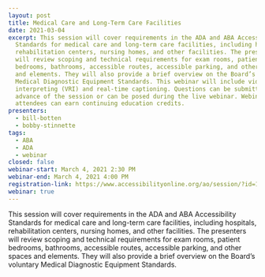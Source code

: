```yaml
---
layout: post
title: Medical Care and Long-Term Care Facilities
date: 2021-03-04
excerpt: This session will cover requirements in the ADA and ABA Accessibility
  Standards for medical care and long-term care facilities, including hospitals,
  rehabilitation centers, nursing homes, and other facilities. The presenters
  will review scoping and technical requirements for exam rooms, patient
  bedrooms, bathrooms, accessible routes, accessible parking, and other spaces
  and elements. They will also provide a brief overview on the Board’s voluntary
  Medical Diagnostic Equipment Standards. This webinar will include video remote
  interpreting (VRI) and real-time captioning. Questions can be submitted in
  advance of the session or can be posed during the live webinar. Webinar
  attendees can earn continuing education credits.
presenters:
  - bill-botten
  - bobby-stinnette
tags:
  - ABA
  - ADA
  - webinar
closed: false
webinar-start: March 4, 2021 2:30 PM
webinar-end: March 4, 2021 4:00 PM
registration-link: https://www.accessibilityonline.org/ao/session/?id=110912
webinar: true
---
```

This session will cover requirements in the ADA and ABA Accessibility Standards for medical care and long-term care facilities, including hospitals, rehabilitation centers, nursing homes, and other facilities. The presenters will review scoping and technical requirements for exam rooms, patient bedrooms, bathrooms, accessible routes, accessible parking, and other spaces and elements. They will also provide a brief overview on the Board’s voluntary Medical Diagnostic Equipment Standards.